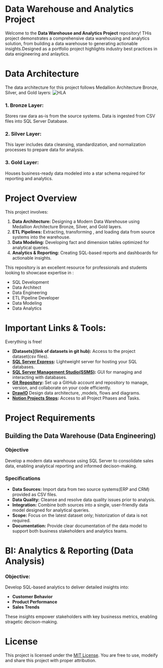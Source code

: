 # Data Warehouse and Analytics Project

Welcome to the **Data Warehouse and Analytics Project** repository!
THis project demonstrates a comprehensive data warehousing and analytics solution, from building a data warehouse to generating actionable insights.Designed as a portfolio project highlights industry best practices in data enigineering and anlaytics.

# Data Architecture

The data architecture for this project follows Medallion Architecture Bronze, Silver, and Gold layers:
![HLA](https://github.com/user-attachments/assets/fe68c350-ba54-46c8-becd-7e5676857b90)

### 1. Bronze Layer:
Stores raw dara as-is from the source systems. Data is ingested from CSV files into SQL Server Database.
### 2. Silver Layer:
This layer includes data cleansing, standardization, and normalization processes to prepare data for analysis.
### 3. Gold Layer:
Houses business-ready data modeled into a star schema required for reporting and analytics.


# Project Overview

This project involves:

1. **Data Architecture:** Designing a Modern Data Warehouse using Medallion Architecture Bronze, Silver, and Gold layers.
2. **ETL Pipelines:** Extracting, transforming , and loading data from source systems into the warehouse.
3. **Data Modeling:** Developing fact and dimension tables optimized for analytical queries.
4. **Analytics & Reporting:** Creating SQL-based reports and dashboards for actionable insights.

This repository is an excellent resource for professionals and students looking to showcase expertise in :
* SQL Development
* Data Architect
* Data Engineering
* ETL Pipeline Developer
* Data Modeling
* Data Analytics

# Important Links & Tools:
Everything is free!
* **[Datasets](link of datasets in git hub):** Access to the project dataset(csv files).
* **[SQL Server Express](https://www.microsoft.com/en-us/sql-server/sql-server-downloads):** Lightweight server for hosting your SQL databases.
* **[SQL Server Management Studio(SSMS)](https://learn.microsoft.com/en-us/ssms/install/install?view=sql-server-ver16):** GUI for managing and interacting with databases.
* **[Git Repository]():** Set up a GitHub account and repository to manage, version, and collaborate on your code efficiently.
* **[DrawIO](https://www.drawio.com/)** Design data architecture, ,models, flows and diagrams.
* **[Notion Projects Steps](https://www.notion.so/Data-Warehouse-Project-22a27ebd508c8084897bc9473d0f3a33):** Access to all Project Phases and Tasks.
  
# Project Requirements
## Building the Data Warehouse (Data Engineering)
### Objective
Develop a modern data warehouse using SQL Server to consolidate sales data, enabling analytical reporting and informed decison-making.

### Specifications
* **Data Sources:** Import data from two source systems(ERP and CRM) provided as CSV files.
* **Data Quality:** Cleanse and resolve data quality issues prior to analysis.
* **Integration:** Combine both sources into a single, user-friendly data model designed for analytical queries.
* **Scope:** Focus on the latest dataset only; historization of data is not required.
* **Documentation:** Provide clear documentation of the data model to support both business stakeholders and analytics teams.

# BI: Analytics & Reporting (Data Analysis)
### Objective:
Develop SQL-based analytics to deliver detailed insights  into:
* **Customer Behavior**
* **Product Performance**
* **Sales Trends**

These insights empower stakeholders with key businesss metrics, enabling stragetic decison-making.

# License
This project is licensed under the [MIT License](https://github.com/RozinaRazzak/sql-data-warehouse-project/blob/main/LICENSE). You are free to use, modeify and share this project with proper attribution.
